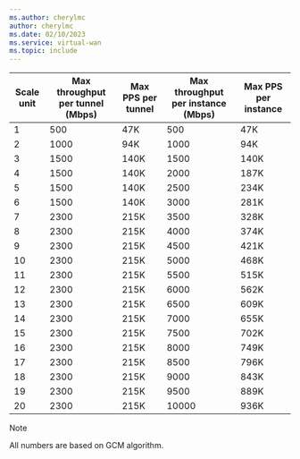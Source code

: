 ```yaml
---
ms.author: cherylmc
author: cherylmc
ms.date: 02/10/2023
ms.service: virtual-wan
ms.topic: include
---
```


|Scale unit| Max throughput per tunnel (Mbps)|Max PPS per tunnel |Max throughput per instance (Mbps) |Max PPS per instance |
|---|---|---|---|---|
|1  |500  |47K  |500  |47K  |
|2  |1000 |94K |1000  |94K  |
|3  |1500 |140K |1500 |140K |
|4  |1500 |140K |2000 |187K |
|5  |1500 |140K |2500 |234K |
|6  |1500 |140K |3000 |281K |
|7  |2300 |215K |3500 |328K |
|8  |2300 |215K |4000 |374K |
|9  |2300 |215K |4500 |421K |
|10 |2300 |215K |5000 |468K |
|11 |2300 |215K |5500 |515K |
|12 |2300 |215K |6000 |562K |
|13 |2300 |215K |6500 |609K |
|14 |2300 |215K |7000 |655K |
|15 |2300 |215K |7500 |702K |
|16 |2300 |215K |8000 |749K |
|17 |2300 |215K |8500 |796K |
|18 |2300 |215K |9000 |843K |
|19 |2300 |215K |9500 |889K |
|20 |2300 |215K |10000 |936K|

>[!NOTE]
> All numbers are based on GCM algorithm.
> 
